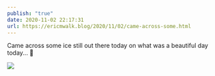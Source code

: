 ```yaml
---
publish: "true"
date: 2020-11-02 22:17:31
url: https://ericmwalk.blog/2020/11/02/came-across-some.html
---
```


Came across some ice still out there today on what was a beautiful day today... 🏃

![](https://ericmwalk.blog/uploads/2020/547ef152e7.jpg)